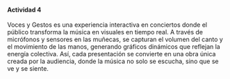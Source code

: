 #### Actividad 4 

Voces y Gestos es una experiencia interactiva en conciertos donde el público transforma la música en visuales en tiempo real. A través de micrófonos y sensores en las muñecas, se capturan el volumen del 
canto y el movimiento de las manos, generando gráficos dinámicos que reflejan la energía colectiva. Así, cada presentación se convierte en una obra única creada por la audiencia, donde la música no solo se escucha, 
sino que se ve y se siente.
